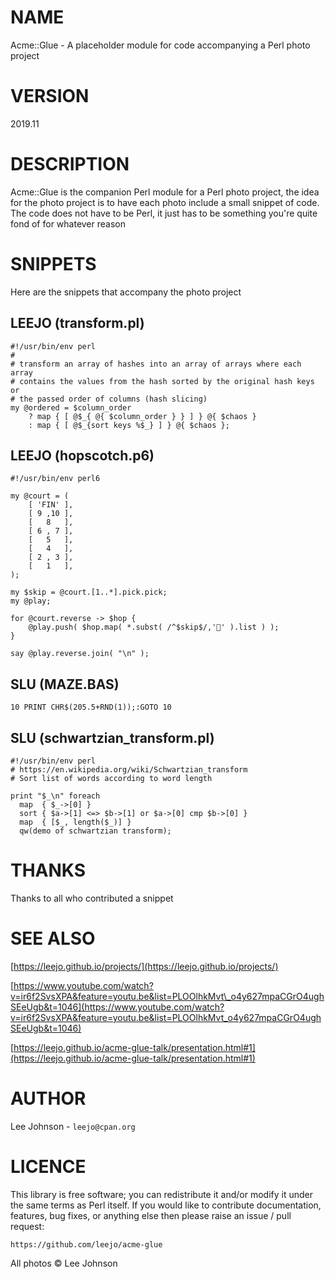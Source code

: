 # NAME

Acme::Glue - A placeholder module for code accompanying a Perl photo project

# VERSION

2019.11

# DESCRIPTION

Acme::Glue is the companion Perl module for a Perl photo project, the idea
for the photo project is to have each photo include a small snippet of code.
The code does not have to be Perl, it just has to be something you're quite
fond of for whatever reason

# SNIPPETS

Here are the snippets that accompany the photo project

## LEEJO (transform.pl)

    #!/usr/bin/env perl
    #
    # transform an array of hashes into an array of arrays where each array
    # contains the values from the hash sorted by the original hash keys or
    # the passed order of columns (hash slicing)
    my @ordered = $column_order
        ? map { [ @$_{ @{ $column_order } } ] } @{ $chaos }
        : map { [ @$_{sort keys %$_} ] } @{ $chaos };

## LEEJO (hopscotch.p6)

    #!/usr/bin/env perl6

    my @court = (
        [ 'FIN' ],
        [ 9 ,10 ],
        [   8   ],
        [ 6 , 7 ],
        [   5   ],
        [   4   ],
        [ 2 , 3 ],
        [   1   ],
    );

    my $skip = @court.[1..*].pick.pick;
    my @play;

    for @court.reverse -> $hop {
        @play.push( $hop.map( *.subst( /^$skip$/,'🚫' ).list ) );
    }

    say @play.reverse.join( "\n" );

## SLU (MAZE.BAS)

    10 PRINT CHR$(205.5+RND(1));:GOTO 10

## SLU (schwartzian\_transform.pl)

    #!/usr/bin/env perl
    # https://en.wikipedia.org/wiki/Schwartzian_transform
    # Sort list of words according to word length

    print "$_\n" foreach
      map  { $_->[0] }
      sort { $a->[1] <=> $b->[1] or $a->[0] cmp $b->[0] }
      map  { [$_, length($_)] }
      qw(demo of schwartzian transform);

# THANKS

Thanks to all who contributed a snippet

# SEE ALSO

[https://leejo.github.io/projects/](https://leejo.github.io/projects/)

[https://www.youtube.com/watch?v=ir6f2SvsXPA&feature=youtu.be&list=PLOOlhkMvt\_o4y627mpaCGrO4ughSEeUgb&t=1046](https://www.youtube.com/watch?v=ir6f2SvsXPA&feature=youtu.be&list=PLOOlhkMvt_o4y627mpaCGrO4ughSEeUgb&t=1046)

[https://leejo.github.io/acme-glue-talk/presentation.html#1](https://leejo.github.io/acme-glue-talk/presentation.html#1)

# AUTHOR

Lee Johnson - `leejo@cpan.org`

# LICENCE

This library is free software; you can redistribute it and/or modify it under
the same terms as Perl itself. If you would like to contribute documentation,
features, bug fixes, or anything else then please raise an issue / pull request:

    https://github.com/leejo/acme-glue

All photos © Lee Johnson
